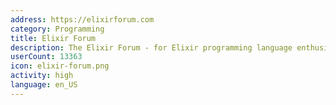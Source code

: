 ```yaml
---
address: https://elixirforum.com
category: Programming
title: Elixir Forum
description: The Elixir Forum - for Elixir programming language enthusiasts!
userCount: 13363
icon: elixir-forum.png
activity: high
language: en_US
---
```

